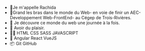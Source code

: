 -   👋Je m'appelle Rachida
-   🔭Grand les bras dans le monde du Web- en voie de finir un AEC-Developpement Web-FrontEnd- au Cégep de Trois-Rivières.
-   👀 Je découvre ce monde du web une journée à la fois.
-   💞️ Avoir du plaisir.
-   👩‍💻 HTML CSS SASS JAVASCRIPT
-   🌱 Angular React VueJS
-   📦 Git GitHub


<!---
prodevweb21/prodevweb21 is a ✨ special ✨ repository because its `README.md` (this file) appears on your GitHub profile.
You can click the Preview link to take a look at your changes.
--->
